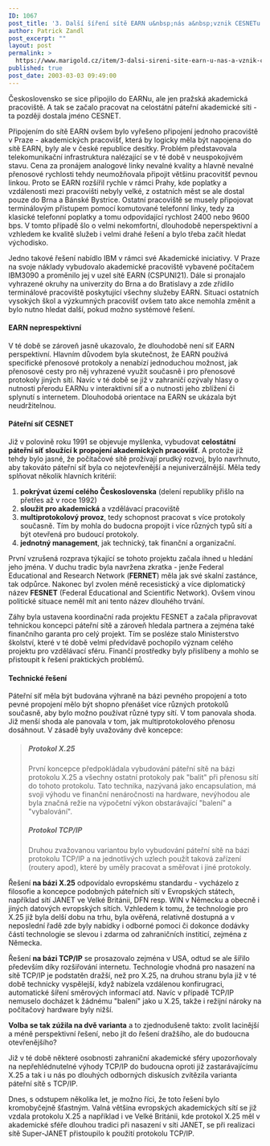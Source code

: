 ```yaml
---
ID: 1067
post_title: '3. Další šíření sítě EARN u&nbsp;nás a&nbsp;vznik CESNETu'
author: Patrick Zandl
post_excerpt: ""
layout: post
permalink: >
  https://www.marigold.cz/item/3-dalsi-sireni-site-earn-u-nas-a-vznik-cesnetu
published: true
post_date: 2003-03-03 09:49:00
---
```

Československo se sice připojilo do EARNu, ale jen pražská akademická pracoviště. A tak se začalo pracovat na celostátní páteřní akademické síti - ta později dostala jméno CESNET.<!--more--><P>Připojením do sítě EARN&#160;ovšem bylo vyřešeno připojení jednoho pracoviště v Praze - akademických pracovišť, která by logicky měla být napojena do sítě EARN, byly ale v české republice desítky. Problém představovala telekomunikační infrastruktura nalézající se v té době v neuspokojivém stavu. Cena za pronájem analogové linky nevalné kvality a hlavně nevalné přenosové rychlosti tehdy neumožňovala připojit většinu pracovitšť pevnou linkou. Proto se EARN rozšířil rychle v rámci Prahy, kde poplatky a vzdálenosti mezi pracovišti nebyly velké, z ostatních měst se ale dostal pouze do Brna a Bánské Bystrice. Ostatní pracoviště se musely připojovat terminálovým přístupem pomocí komutované telefonní linky, tedy za klasické telefonní poplatky a tomu odpovídající rychlost 2400 nebo 9600 bps. V tomto případě šlo o velmi nekomfortní, dlouhodobě neperspektivní a vzhledem ke kvalitě služeb i velmi drahé řešení a bylo třeba začít hledat východisko. 
<P>Jedno takové řešení nabídlo IBM v rámci své Akademické iniciativy. V Praze na svoje náklady vybudovalo akademické pracoviště vybavené počítačem IBM3090 a proměnilo jej v uzel sítě EARN (CSPUNI21). Dále si pronajalo vyhrazené okruhy na univerzity do Brna a do Bratislavy a zde zřídilo terminálové pracoviště poskytující všechny služeby EARN. Situaci ostatních vysokých škol a výzkumných pracovišť ovšem tato akce nemohla změnit a bylo nutno hledat další, pokud možno systémové řešení. 
<H4>EARN neprespektivní</H4>
<P>V té době se zároveň jasně ukazovalo, že dlouhodobě není síť EARN perspektivní. Hlavním důvodem byla skutečnost, že EARN používá specifické přenosové protokoly a nenabízí jednoduchou možnost, jak přenosové cesty pro něj vyhrazené využít současně i pro přenosové protokoly jiných sítí. Navíc v té době se již v zahraničí ozývaly hlasy o nutnosti přerodu EARNu v interaktivní síť a o nutnosti jeho zblížení či splynutí s internetem. Dlouhodobá orientace na EARN se ukázala být neudržitelnou. 
<H4>Páteřní síť CESNET</H4>
<P>Již v polovině roku 1991 se objevuje myšlenka, vybudovat <STRONG>celostátní páteřní síť sloužící k propojení akademických pracovišť</STRONG>. A protože již tehdy bylo jasné, že počítačové sítě prožívají prudký rozvoj, bylo navrhnuto, aby takováto páteřní síť byla co nejotevřenější a nejuniverzálnější. Měla tedy splňovat několik hlavních kritérií: 
<OL>
<LI><STRONG>pokrývat území celého Československa</STRONG> (delení republiky přišlo na přetřes až v roce 1992)</LI>
<LI><STRONG>sloužit pro akademická</STRONG> a vzdělávací pracoviště</LI>
<LI><STRONG>multiprotokolový provoz</STRONG>, tedy schopnost pracovat s více protokoly současně. Tím by mohla do budocna propojit i více různých typů sítí a být otevřená pro budoucí protokoly.</LI>
<LI><STRONG>jednotný management</STRONG>, jak technický, tak finanční a organizační.</LI></OL>
<P>První vzrušená rozprava týkající se tohoto projektu začala ihned u hledání jeho jména. V duchu tradic byla navržena zkratka - jenže Federal Educational and Research Network (<STRONG>FERNET</STRONG>) měla jak své skalní zastánce, tak odpůrce. Nakonec byl zvolen méně recesistický a více diplomatický název <STRONG>FESNET</STRONG> (Federal Educational and Scientific Network). Ovšem vinou politické situace neměl mít ani tento název dlouhého trvání. 
<P>Záhy byla ustavena koordinační rada projektu FESNET a začala připravovat tehnickou koncepci páteřní sítě a zároveň hledala partnera a zejména také finančního garanta pro celý projekt. Tím se posléze stalo Ministerstvo školství, které v té době velmi předvídavě pochopilo význam celého projektu pro vzdělávací sféru. Finančí prostředky byly přislíbeny a mohlo se přistoupit k řešení praktických problémů. 
<H4>Technické řešení</H4>
<P>Páteřní síť měla být budována výhraně na bázi pevného propojení a toto pevné propojení mělo být shopno přenášet více různých protokolů současně, aby bylo možno používat různé typy sítí. V tom panovala shoda. Již menší shoda ale panovala v tom, jak multiprotokolového přenosu dosáhnout. V zásadě byly uvažovány dvě koncepce: 
<BLOCKQUOTE dir=ltr style="MARGIN-RIGHT: 0px">
<H5>Protokol X.25</H5>
<P>První koncepce předpokládala vybudování páteřní sítě na bázi protokolu X.25 a všechny ostatní protokoly pak "balit" při přenosu sítí do tohoto protokolu. Tato technika, nazývaná jako encapsulation, má svoji výhodu ve finanční nenáročnosti na hardware, nevýhodou ale byla značná režie na výpočetní výkon obstarávající "balení" a "vybalování". 
<H5>Protokol TCP/IP</H5>
<P>Druhou zvažovanou variantou bylo vybudování páteřní sítě na bázi protokolu TCP/IP a na jednotlivých uzlech použít taková zařízení (routery apod), které by uměly pracovat a směřovat i jiné protokoly. </P></BLOCKQUOTE>
<P>Řešení <STRONG>na bázi X.25</STRONG> odpovídalo evropskému standardu - vycházelo z filosofie a koncepce podobných páteřních sítí v Evropských státech, například sítí JANET ve Velké Británii, DFN resp. WIN v Německu a obecně i jiných datových evropských sítích. Vzhledem k tomu, že technologie pro X.25 již byla delší dobu na trhu, byla ověřená, relativně dostupná a v neposlední řadě zde byly nabídky i odborné pomoci či dokonce dodávky částí technologie se slevou i zdarma od zahraničních institicí, zejména z Německa. 
<P>Řešení <STRONG>na bázi TCP/IP</STRONG> se prosazovalo zejména v USA, odtud se ale šířilo především díky rozšiřování internetu. Technologie vhodná pro nasazení na sítě TCP/IP je podstatěn dražší, než pro X.25, na druhou stranu byla již v té době technicky vyspělejší, když nabízela vzdálenou konfirugraci, automatické šíření směrových informací atd. Navíc v případě TCP/IP nemuselo docházet k žádnému "balení" jako u X.25, takže i režijní nároky na počítačový hardware byly nižší. 
<P><STRONG>Volba se tak zúžila na dvě varianta</STRONG> a to zjednodušeně takto: zvolit lacinější a méně perspektivní řešení, nebo jít do řešení dražšího, ale do budoucna otevřenějšího? 
<P>Již v té době některé osobnosti zahraniční akademické sféry upozorňovaly na nepřehlédnutelné výhody TCP/IP do budoucna oproti již zastarávajícímu X.25 a tak i u nás po dlouhých odborných diskusích zvítězila varianta páteřní sítě s TCP/IP. 
<P>Dnes, s odstupem několika let, je možno říci, že toto řešení bylo kromobyčejně šťastným. Valná většina evropských akademických sítí se již vzdala protokolu X.25 a například i ve Velké Británii, kde protokol X.25 měl v akademické sféře dlouhou tradici při nasazení v síti JANET, se při realizaci sítě Super-JANET přistoupilo k použití protokolu TCP/IP. </P>